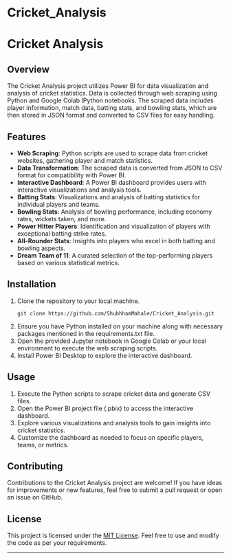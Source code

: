# Cricket_Analysis
 
# Cricket Analysis

## Overview
The Cricket Analysis project utilizes Power BI for data visualization and analysis of cricket statistics. Data is collected through web scraping using Python and Google Colab IPython notebooks. The scraped data includes player information, match data, batting stats, and bowling stats, which are then stored in JSON format and converted to CSV files for easy handling.

## Features
- **Web Scraping**: Python scripts are used to scrape data from cricket websites, gathering player and match statistics.
- **Data Transformation**: The scraped data is converted from JSON to CSV format for compatibility with Power BI.
- **Interactive Dashboard**: A Power BI dashboard provides users with interactive visualizations and analysis tools.
- **Batting Stats**: Visualizations and analysis of batting statistics for individual players and teams.
- **Bowling Stats**: Analysis of bowling performance, including economy rates, wickets taken, and more.
- **Power Hitter Players**: Identification and visualization of players with exceptional batting strike rates.
- **All-Rounder Stats**: Insights into players who excel in both batting and bowling aspects.
- **Dream Team of 11**: A curated selection of the top-performing players based on various statistical metrics.

## Installation
1. Clone the repository to your local machine.
   ```
   git clone https://github.com/ShubhhamMahale/Cricket_Analysis.git
   ```
2. Ensure you have Python installed on your machine along with necessary packages mentioned in the requirements.txt file.
3. Open the provided Jupyter notebook in Google Colab or your local environment to execute the web scraping scripts.
4. Install Power BI Desktop to explore the interactive dashboard.

## Usage
1. Execute the Python scripts to scrape cricket data and generate CSV files.
2. Open the Power BI project file (.pbix) to access the interactive dashboard.
3. Explore various visualizations and analysis tools to gain insights into cricket statistics.
4. Customize the dashboard as needed to focus on specific players, teams, or metrics.

## Contributing
Contributions to the Cricket Analysis project are welcome! If you have ideas for improvements or new features, feel free to submit a pull request or open an issue on GitHub.

## License
This project is licensed under the [MIT License](LICENSE). Feel free to use and modify the code as per your requirements.

---
